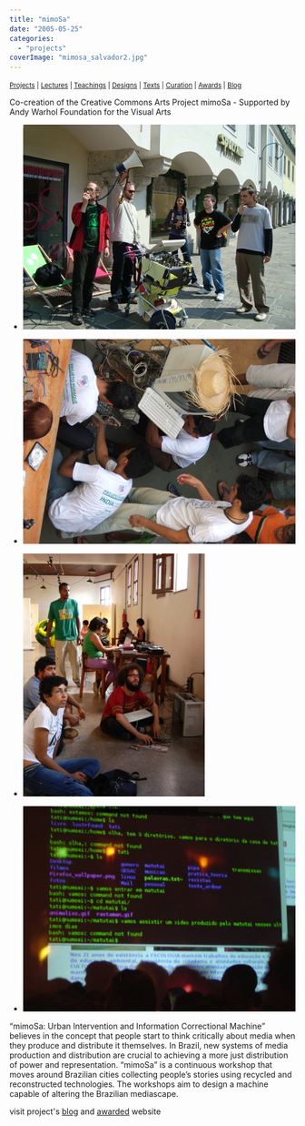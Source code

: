 ```yaml
---
title: "mimoSa"
date: "2005-05-25"
categories: 
  - "projects"
coverImage: "mimosa_salvador2.jpg"
---
```


<small>[Projects](../projects.html) | [Lectures](../lectures.html) | [Teachings](../teachings.html) | [Designs](../designs.html) | [Texts](../texts.html) | [Curation](../curation.html) | [Awards](../awards.html) | <a href="https://readruiz.medium.com/" target="_blank">Blog</a></small>

Co-creation of the Creative Commons Arts Project mimoSa - Supported by Andy Warhol Foundation for the Visual Arts

- <a href="https://thisismyart.eratudomato.online/wp-content/uploads/sites/11/2020/05/mimosa03.jpg"><img src="images/mimosa03.jpg" alt="" /></a>
    
- <a href="https://thisismyart.eratudomato.online/wp-content/uploads/sites/11/2020/05/UNADJUSTEDNONRAW_thumb_4093.jpg"><img src="images/UNADJUSTEDNONRAW_thumb_4093.jpg" alt="" /></a>
    
- <a href="https://thisismyart.eratudomato.online/wp-content/uploads/sites/11/2020/05/mimosaoutra.jpg"><img src="images/mimosaoutra.jpg" alt="" /></a>
    
- <a href="https://thisismyart.eratudomato.online/wp-content/uploads/sites/11/2020/05/mimosa02-1.jpg"><img src="images/mimosa02-1.jpg" alt="" /></a>
    

“mimoSa: Urban Intervention and Information Correctional Machine” believes in the concept that people start to think critically about media when they produce and distribute it themselves. In Brazil, new systems of media production and distribution are crucial to achieving a more just distribution of power and representation. “mimoSa” is a continuous workshop that moves around Brazilian cities collecting people’s stories using recycled and reconstructed technologies. The workshops aim to design a machine capable of altering the Brazilian mediascape.

visit project's [blog](http://turbulence.org/Works/mimoSa/blog/) and [awarded](http://turbulence.org/project/mimosa/) website
